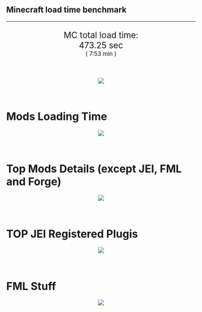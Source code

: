 ## Minecraft load time benchmark


---

<p align="center" style="font-size:160%;">
MC total load time:<br>
473.25 sec
<br>
<sup><sub>(
7:53 min
)</sub></sup>
</p>

<br>


<p align="center">
<img src="https://quickchart.io/chart?w=400&h=30&c={
  type: 'horizontalBar',
  data: {
    datasets: [
      {label:      'MODS:', data: [303.37]},
      {label: 'FML stuff:', data: [169.88]}
    ]
  },
  options: {
    scales: {
      xAxes: [{display: false,stacked: true}],
      yAxes: [{display: false,stacked: true}],
    },
    elements: {rectangle: {borderWidth: 2}},
    legend: {display: false,},
    plugins: {datalabels: {color: 'white',formatter: (value, context) =>
      [context.dataset.label, value].join(' ')
    }}
  }
}"/>
</p>

<br>

# Mods Loading Time
<p align="center">
<img src="https://quickchart.io/chart?w=400&h=300&c={
  type: 'outlabeledPie',
  options: {
    cutoutPercentage: 25,
    plugins: {
      legend: !1,
      outlabels: {
        stretch: 5,
        padding: 1,
        text: (v,i)=>[
          v.labels[v.dataIndex],' ',
          (v.percent*1000|0)/10,
          String.fromCharCode(37)].join('')
      }
    }
  },
  data: {...
`
436e17  24.72s Had Enough Items;
3C6315  16.12s Had Enough Items (Plugins);
813e81  12.71s OpenComputers;
516fa8  10.52s Ender IO;
5161a8   0.16s CraftTweaker2;
495797  10.06s CraftTweaker2 (Script Loading);
8f304e   6.93s Astral Sorcery;
8f3087   6.86s Forge Mod Loader;
cd922c   6.51s NuclearCraft;
a651a8   6.50s IndustrialCraft 2;
8c2ccd   5.46s Immersive Engineering;
213664   5.22s Forestry;
6e175e   5.01s Recurrent Complex;
5c308f   4.96s Mod Tweaker;
8f6c30   4.14s Dynamic Surroundings;
8f4d30   4.08s Open Terrain Generator;
a86e51   3.84s Extra Utilities 2;
308f53   3.76s Village Names;
436e17   3.65s Integrated Dynamics;
308f7e   3.32s Quark: RotN Edition;
ba3eb8   3.25s Cyclic;
649e21   3.11s OpenBlocks;
444444  84.05s 45 Other mods;
333333  61.45s 181 'Fast' mods (load 1.0s - 0.1s);
222222   6.97s 204 'Instant' mods (load %3C 0.1s)
`
    .split(';').reduce((a, l) => {
      l.match(/(\w{6}) *(\d*\.\d*)s (.*)/)
      .slice(1).map((a, i) => [[String.fromCharCode(35),a].join(''), parseFloat(a), a][i])
      .forEach((s, i) => 
        [a.datasets[0].backgroundColor, a.datasets[0].data, a.labels][i].push(s)
      );
      return a
    }, {
      labels: [],
      datasets: [{
        backgroundColor: [],
        data: [],
        borderColor: 'rgba(22,22,22,0.3)',
        borderWidth: 1
      }]
    })
  }
}"/>
</p>

<br>

# Top Mods Details (except JEI, FML and Forge)
<p align="center">
<img src="https://quickchart.io/chart?w=400&h=450&c={
  options: {
    scales: {
      xAxes: [{stacked: true}],
      yAxes: [{stacked: true}],
    },
    plugins: {
      datalabels: {
        anchor: 'end',
        align: 'top',
        color: 'white',
        backgroundColor: 'rgba(46, 140, 171, 0.6)',
        borderColor: 'rgba(41, 168, 194, 1.0)',
        borderWidth: 0.5,
        borderRadius: 3,
        padding: 0,
        font: {size:10},
        formatter: (v,ctx) => 
          ctx.datasetIndex!=ctx.chart.data.datasets.length-1 ? null
            : [((ctx.chart.data.datasets.reduce((a,b)=>a- -b.data[ctx.dataIndex],0)*10)|0)/10,'s'].join('')
      },
      colorschemes: {
        scheme: 'office.Damask6'
      }
    }
  },
  type: 'bar',
  data: {...(() => {
    let a = { labels: [], datasets: [] };
`
1: Construction;
2: Loading Resources;
3: PreInitialization;
4: Initialization;
5: InterModComms$IMC;
6: PostInitialization;
7: LoadComplete;
8: ModIdMapping
`
    .split(';')
      .map(l => l.match(/\d: (.*)/).slice(1))
      .forEach(([name]) => a.datasets.push({ label: name, data: [] }));
`
                           1      2      3      4      5      6      7      8  ;
OpenComputers          |  0.22|  0.02|  9.10|  3.15|  0.22|  0.00|  0.00|  0.00;
Ender IO               |  1.66|  0.01|  3.84|  0.57|  3.28|  0.14|  0.00|  1.01;
CraftTweaker2          |  0.53|  0.00|  4.59|  0.01|  0.00|  5.08|  0.01|  0.00;
Astral Sorcery         |  0.24|  0.01|  4.62|  1.49|  0.00|  0.58|  0.00|  0.00;
NuclearCraft           |  0.60|  0.01|  4.21|  0.44|  0.00|  1.21|  0.00|  0.06;
IndustrialCraft 2      |  0.70|  0.02|  4.33|  1.20|  0.00|  0.27|  0.00|  0.00;
Immersive Engineering  |  0.87|  0.01|  1.20|  0.98|  0.00|  2.41|  0.00|  0.00;
Forestry               |  0.37|  0.01|  3.29|  1.15|  0.00|  0.39|  0.00|  0.00;
Recurrent Complex      |  0.30|  0.00|  0.72|  0.93|  0.00|  3.06|  0.00|  0.00;
Mod Tweaker            |  0.00|  0.00|  0.01|  0.00|  0.00|  0.00|  4.95|  0.00;
Dynamic Surroundings   |  0.41|  0.01|  0.22|  0.14|  0.00|  0.03|  3.34|  0.00;
Open Terrain Generator |  0.07|  0.01|  0.00|  4.00|  0.00|  0.00|  0.00|  0.00
`
    .split(';').slice(1)
      .map(l => l.split('|').map(s => s.trim()))
      .forEach(([name, ...arr], i) => {
        a.labels.push(name);
        arr.forEach((v, j) => a.datasets[j].data[i] = v)
      }); return a
  })()}
}"/>
</p>

<br>

# TOP JEI Registered Plugis
<p align="center">
<img src="https://quickchart.io/chart?w=700&c={
  options: {
    elements: { rectangle: { borderWidth: 1 } },
    legend: false
  },
  type: 'horizontalBar',
    data: {...(() => {
      let a = {
        labels: [], datasets: [{
          backgroundColor: 'rgba(0, 99, 132, 0.5)',
          borderColor: 'rgb(0, 99, 132)',
          data: []
        }]
      };
`
  2.48: cofh.thermalexpansion.plugins.jei.JEIPluginTE;
  1.36: jeresources.jei.JEIConfig;
  1.34: com.github.sokyranthedragon.mia.integrations.jer.JeiJerIntegration$1;
  1.13: com.rwtema.extrautils2.crafting.jei.XUJEIPlugin;
  0.78: ic2.jeiIntegration.SubModule;
  0.76: mezz.jei.plugins.vanilla.VanillaPlugin;
  0.75: crazypants.enderio.machines.integration.jei.MachinesPlugin;
  0.55: knightminer.tcomplement.plugin.jei.JEIPlugin;
  0.54: com.buuz135.thaumicjei.ThaumcraftJEIPlugin;
  0.51: com.buuz135.industrial.jei.JEICustomPlugin;
  0.47: nc.integration.jei.NCJEI;
  0.41: crazypants.enderio.base.integration.jei.JeiPlugin;
  0.24: lach_01298.qmd.jei.QMDJEI;
  0.24: net.bdew.jeibees.BeesJEIPlugin;
  0.23: ninjabrain.gendustryjei.GendustryJEIPlugin;
  4.34: Other 125 Plugins
`
        .split(';')
        .map(l => l.split(':'))
        .forEach(([time, name]) => {
          a.labels.push(name);
          a.datasets[0].data.push(time)
        })
        ; return a
    })()
  }
}"/>
</p>

<br>

# FML Stuff
<p align="center">
<img src="https://quickchart.io/chart?w=500&h=400&c={
  options: {
    rotation: Math.PI,
    cutoutPercentage: 55,
    plugins: {
      legend: !1,
      outlabels: {
        stretch: 5,
        padding: 1,
        text: (v)=>v.labels
      },
      doughnutlabel: {
        labels: [
          {
            text: 'FML stuff:',
            color: 'rgba(128, 128, 128, 0.5)',
            font: {size: 18}
          },
          {
            text: [169.88,'s'].join(''),
            color: 'rgba(128, 128, 128, 1)',
            font: {size: 22}
          }
        ]
      },
    }
  },
  type: 'outlabeledPie',
  data: {...(() => {
    let a = {
      labels: [],
      datasets: [{
        backgroundColor: [],
        data: [],
        borderColor: 'rgba(22,22,22,0.3)',
        borderWidth: 2
      }]
    };
`
993A00   1.23s Loading sounds;
994400   1.29s Loading Resource - SoundHandler;
994F00   2.15s Applying remove recipe actions;
995900   0.13s Applying remove furnace recipe actions;
996300   0.93s Indexing ingredients;
996D00   8.46s Indexing ingredients;
444444 155.69s Other
`
    .split(';')
      .map(l => l.match(/(\w{6}) *(\d*\.\d*)s (.*)/))
      .forEach(([, col, time, name]) => {
        a.labels.push([name, ' ', time, 's'].join(''));
        a.datasets[0].data.push(parseFloat(time));
        a.datasets[0].backgroundColor.push([String.fromCharCode(35), col].join(''))
      })
      ; return a
  })()}
}"/>
</p>

<br>

